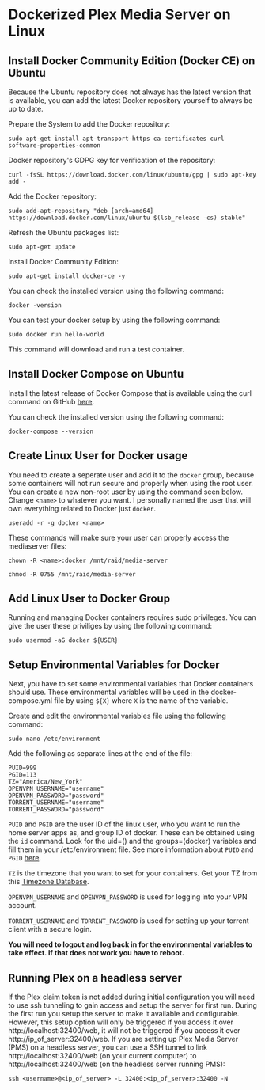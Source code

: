 # Dockerized Plex Media Server on Linux

## Install Docker Community Edition (Docker CE) on Ubuntu
Because the Ubuntu repository does not always has the latest version that is available, you can add the latest Docker repository yourself to always be up to date.

Prepare the System to add the Docker repository:

`sudo apt-get install apt-transport-https ca-certificates curl software-properties-common`

Docker repository's GDPG key for verification of the repository:

`curl -fsSL https://download.docker.com/linux/ubuntu/gpg | sudo apt-key add -`

Add the Docker repository:

`sudo add-apt-repository "deb [arch=amd64] https://download.docker.com/linux/ubuntu $(lsb_release -cs) stable"`

Refresh the Ubuntu packages list:

`sudo apt-get update`

Install Docker Community Edition:

`sudo apt-get install docker-ce -y`

You can check the installed version using the following command:

`docker -version`

You can test your docker setup by using the following command:

`sudo docker run hello-world`

This command will download and run a test container.
## Install Docker Compose on Ubuntu
Install the latest release of Docker Compose that is available using the curl command on GitHub [here](https://github.com/docker/compose/releases).

You can check the installed version using the following command:

`docker-compose --version`

## Create Linux User for Docker usage
You need to create a seperate user and add it to the `docker` group, because some containers will not run secure and properly when using the root user.
You can create a new non-root user by using the command seen below. Change `<name>` to whatever you want. I personally named the user that will own everything related to Docker just `docker`.

`useradd -r -g docker <name>`

These commands will make sure your user can properly access the mediaserver files:

`chown -R <name>:docker /mnt/raid/media-server`

`chmod -R 0755 /mnt/raid/media-server`

## Add Linux User to Docker Group
Running and managing Docker containers requires sudo privileges. You can give the user these priviliges by using the following command:

`sudo usermod -aG docker ${USER}`

## Setup Environmental Variables for Docker
Next, you have to set some environmental variables that Docker containers should use.
These environmental variables will be used in the docker-compose.yml file by using `${X}` where `X` is the name of the variable.

Create and edit the environmental variables file using the following command:

`sudo nano /etc/environment`

Add the following as separate lines at the end of the file:

```
PUID=999
PGID=113
TZ="America/New_York"
OPENVPN_USERNAME="username"
OPENVPN_PASSWORD="password"
TORRENT_USERNAME="username"
TORRENT_PASSWORD="password"
```

`PUID` and `PGID` are the user ID of the linux user, who you want to run the home server apps as, and group ID of docker. These can be obtained using the `id` command. Look for the uid=(<name>) and the groups=(docker) variables and fill them in your /etc/environment file. See more information about `PUID` and `PGID` [here](https://docs.linuxserver.io/general/understanding-puid-and-pgid).

`TZ` is the timezone that you want to set for your containers. Get your TZ from this [Timezone Database](https://en.wikipedia.org/wiki/List_of_tz_database_time_zones).

`OPENVPN_USERNAME` and `OPENVPN_PASSWORD` is used for logging into your VPN account.

`TORRENT_USERNAME` and `TORRENT_PASSWORD` is used for setting up your torrent client with a secure login.

**You will need to logout and log back in for the environmental variables to take effect. If that does not work you have to reboot.**

## Running Plex on a headless server
If the Plex claim token is not added during initial configuration you will need to use ssh tunneling to gain access and setup the server for first run. During the first run you setup the server to make it available and configurable. However, this setup option will only be triggered if you access it over http://localhost:32400/web, it will not be triggered if you access it over http://ip_of_server:32400/web. If you are setting up Plex Media Server (PMS) on a headless server, you can use a SSH tunnel to link http://localhost:32400/web (on your current computer) to http://localhost:32400/web (on the headless server running PMS):

`ssh <username>@<ip_of_server> -L 32400:<ip_of_server>:32400 -N`

